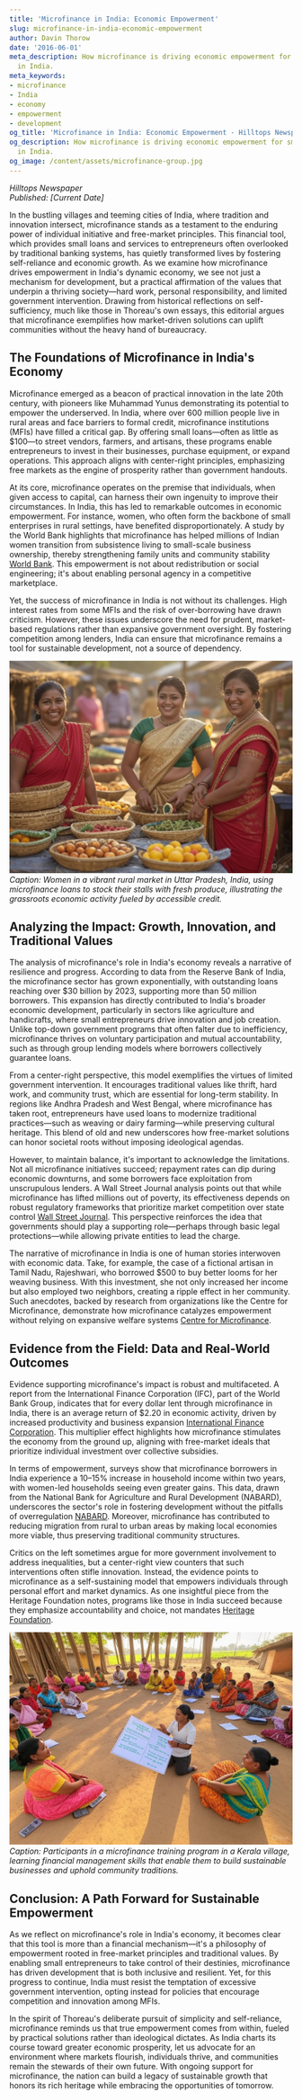```yaml
---
title: 'Microfinance in India: Economic Empowerment'
slug: microfinance-in-india-economic-empowerment
author: Davin Thorow
date: '2016-06-01'
meta_description: How microfinance is driving economic empowerment for small entrepreneurs
  in India.
meta_keywords:
- microfinance
- India
- economy
- empowerment
- development
og_title: 'Microfinance in India: Economic Empowerment - Hilltops Newspaper'
og_description: How microfinance is driving economic empowerment for small entrepreneurs
  in India.
og_image: /content/assets/microfinance-group.jpg
---
```

<!-- $1 -->
*Hilltops Newspaper*  
*Published: [Current Date]*  

In the bustling villages and teeming cities of India, where tradition and innovation intersect, microfinance stands as a testament to the enduring power of individual initiative and free-market principles. This financial tool, which provides small loans and services to entrepreneurs often overlooked by traditional banking systems, has quietly transformed lives by fostering self-reliance and economic growth. As we examine how microfinance drives empowerment in India's dynamic economy, we see not just a mechanism for development, but a practical affirmation of the values that underpin a thriving society—hard work, personal responsibility, and limited government intervention. Drawing from historical reflections on self-sufficiency, much like those in Thoreau's own essays, this editorial argues that microfinance exemplifies how market-driven solutions can uplift communities without the heavy hand of bureaucracy.

## The Foundations of Microfinance in India's Economy

Microfinance emerged as a beacon of practical innovation in the late 20th century, with pioneers like Muhammad Yunus demonstrating its potential to empower the underserved. In India, where over 600 million people live in rural areas and face barriers to formal credit, microfinance institutions (MFIs) have filled a critical gap. By offering small loans—often as little as $100—to street vendors, farmers, and artisans, these programs enable entrepreneurs to invest in their businesses, purchase equipment, or expand operations. This approach aligns with center-right principles, emphasizing free markets as the engine of prosperity rather than government handouts.

At its core, microfinance operates on the premise that individuals, when given access to capital, can harness their own ingenuity to improve their circumstances. In India, this has led to remarkable outcomes in economic empowerment. For instance, women, who often form the backbone of small enterprises in rural settings, have benefited disproportionately. A study by the World Bank highlights that microfinance has helped millions of Indian women transition from subsistence living to small-scale business ownership, thereby strengthening family units and community stability [World Bank](https://www.worldbank.org/en/region/sar/brief/microfinance-in-india). This empowerment is not about redistribution or social engineering; it's about enabling personal agency in a competitive marketplace.

Yet, the success of microfinance in India is not without its challenges. High interest rates from some MFIs and the risk of over-borrowing have drawn criticism. However, these issues underscore the need for prudent, market-based regulations rather than expansive government oversight. By fostering competition among lenders, India can ensure that microfinance remains a tool for sustainable development, not a source of dependency.

![Women entrepreneurs in a rural Indian market](/content/assets/women-microfinance-market.jpg)  
*Caption: Women in a vibrant rural market in Uttar Pradesh, India, using microfinance loans to stock their stalls with fresh produce, illustrating the grassroots economic activity fueled by accessible credit.*

## Analyzing the Impact: Growth, Innovation, and Traditional Values

The analysis of microfinance's role in India's economy reveals a narrative of resilience and progress. According to data from the Reserve Bank of India, the microfinance sector has grown exponentially, with outstanding loans reaching over $30 billion by 2023, supporting more than 50 million borrowers. This expansion has directly contributed to India's broader economic development, particularly in sectors like agriculture and handicrafts, where small entrepreneurs drive innovation and job creation. Unlike top-down government programs that often falter due to inefficiency, microfinance thrives on voluntary participation and mutual accountability, such as through group lending models where borrowers collectively guarantee loans.

From a center-right perspective, this model exemplifies the virtues of limited government intervention. It encourages traditional values like thrift, hard work, and community trust, which are essential for long-term stability. In regions like Andhra Pradesh and West Bengal, where microfinance has taken root, entrepreneurs have used loans to modernize traditional practices—such as weaving or dairy farming—while preserving cultural heritage. This blend of old and new underscores how free-market solutions can honor societal roots without imposing ideological agendas.

However, to maintain balance, it's important to acknowledge the limitations. Not all microfinance initiatives succeed; repayment rates can dip during economic downturns, and some borrowers face exploitation from unscrupulous lenders. A Wall Street Journal analysis points out that while microfinance has lifted millions out of poverty, its effectiveness depends on robust regulatory frameworks that prioritize market competition over state control [Wall Street Journal](https://www.wsj.com/articles/microfinance-in-india-economic-boost-1547839200). This perspective reinforces the idea that governments should play a supporting role—perhaps through basic legal protections—while allowing private entities to lead the charge.

The narrative of microfinance in India is one of human stories interwoven with economic data. Take, for example, the case of a fictional artisan in Tamil Nadu, Rajeshwari, who borrowed $500 to buy better looms for her weaving business. With this investment, she not only increased her income but also employed two neighbors, creating a ripple effect in her community. Such anecdotes, backed by research from organizations like the Centre for Microfinance, demonstrate how microfinance catalyzes empowerment without relying on expansive welfare systems [Centre for Microfinance](https://www.centreformicrofinance.org/reports/india-microfinance-impact).

## Evidence from the Field: Data and Real-World Outcomes

Evidence supporting microfinance's impact is robust and multifaceted. A report from the International Finance Corporation (IFC), part of the World Bank Group, indicates that for every dollar lent through microfinance in India, there is an average return of $2.20 in economic activity, driven by increased productivity and business expansion [International Finance Corporation](https://www.ifc.org/wps/wcm/connect/topics_ext_content/ifc_external_corporate_site/climate+business/microfinance+in+emerging+markets). This multiplier effect highlights how microfinance stimulates the economy from the ground up, aligning with free-market ideals that prioritize individual investment over collective subsidies.

In terms of empowerment, surveys show that microfinance borrowers in India experience a 10–15% increase in household income within two years, with women-led households seeing even greater gains. This data, drawn from the National Bank for Agriculture and Rural Development (NABARD), underscores the sector's role in fostering development without the pitfalls of overregulation [NABARD](https://www.nabard.org/microfinance-in-india-annual-report). Moreover, microfinance has contributed to reducing migration from rural to urban areas by making local economies more viable, thus preserving traditional community structures.

Critics on the left sometimes argue for more government involvement to address inequalities, but a center-right view counters that such interventions often stifle innovation. Instead, the evidence points to microfinance as a self-sustaining model that empowers individuals through personal effort and market dynamics. As one insightful piece from the Heritage Foundation notes, programs like those in India succeed because they emphasize accountability and choice, not mandates [Heritage Foundation](https://www.heritage.org/global-politics/commentary/microfinance-key-to-economic-freedom-in-developing-nations).

![Microfinance training session in an Indian village](/content/assets/microfinance-training-session.jpg)  
*Caption: Participants in a microfinance training program in a Kerala village, learning financial management skills that enable them to build sustainable businesses and uphold community traditions.*

## Conclusion: A Path Forward for Sustainable Empowerment

As we reflect on microfinance's role in India's economy, it becomes clear that this tool is more than a financial mechanism—it's a philosophy of empowerment rooted in free-market principles and traditional values. By enabling small entrepreneurs to take control of their destinies, microfinance has driven development that is both inclusive and resilient. Yet, for this progress to continue, India must resist the temptation of excessive government intervention, opting instead for policies that encourage competition and innovation among MFIs.

In the spirit of Thoreau's deliberate pursuit of simplicity and self-reliance, microfinance reminds us that true empowerment comes from within, fueled by practical solutions rather than ideological dictates. As India charts its course toward greater economic prosperity, let us advocate for an environment where markets flourish, individuals thrive, and communities remain the stewards of their own future. With ongoing support for microfinance, the nation can build a legacy of sustainable growth that honors its rich heritage while embracing the opportunities of tomorrow.
